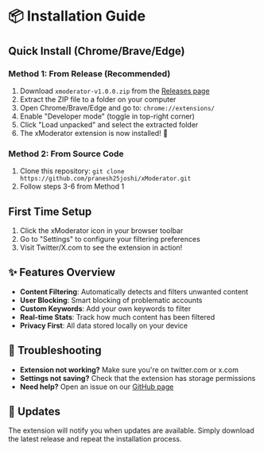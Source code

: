 # 📦 Installation Guide

## Quick Install (Chrome/Brave/Edge)

### Method 1: From Release (Recommended)
1. Download `xmoderator-v1.0.0.zip` from the [Releases page](https://github.com/pranesh25joshi/xModerator/releases)
2. Extract the ZIP file to a folder on your computer
3. Open Chrome/Brave/Edge and go to: `chrome://extensions/`
4. Enable "Developer mode" (toggle in top-right corner)
5. Click "Load unpacked" and select the extracted folder
6. The xModerator extension is now installed! 🎉

### Method 2: From Source Code
1. Clone this repository: `git clone https://github.com/pranesh25joshi/xModerator.git`
2. Follow steps 3-6 from Method 1

## First Time Setup
1. Click the xModerator icon in your browser toolbar
2. Go to "Settings" to configure your filtering preferences
3. Visit Twitter/X.com to see the extension in action!

## ✨ Features Overview
- **Content Filtering**: Automatically detects and filters unwanted content
- **User Blocking**: Smart blocking of problematic accounts
- **Custom Keywords**: Add your own keywords to filter
- **Real-time Stats**: Track how much content has been filtered
- **Privacy First**: All data stored locally on your device

## 🔧 Troubleshooting
- **Extension not working?** Make sure you're on twitter.com or x.com
- **Settings not saving?** Check that the extension has storage permissions
- **Need help?** Open an issue on our [GitHub page](https://github.com/pranesh25joshi/xModerator/issues)

## 🔄 Updates
The extension will notify you when updates are available. Simply download the latest release and repeat the installation process.
